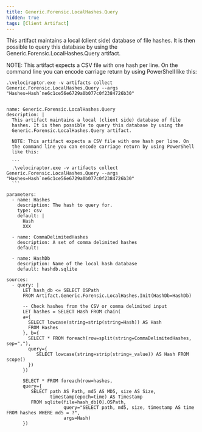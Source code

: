 ```yaml
---
title: Generic.Forensic.LocalHashes.Query
hidden: true
tags: [Client Artifact]
---
```


This artifact maintains a local (client side) database of file
hashes. It is then possible to query this database by using the
Generic.Forensic.LocalHashes.Query artifact.

NOTE: This artifact expects a CSV file with one hash per line. On
the command line you can encode carriage return by using PowerShell
like this:

```
.\velociraptor.exe -v artifacts collect Generic.Forensic.LocalHashes.Query --args "Hashes=Hash`ne6c1ce56e6729a0b077c0f2384726b30"
```


<pre><code class="language-yaml">
name: Generic.Forensic.LocalHashes.Query
description: |
  This artifact maintains a local (client side) database of file
  hashes. It is then possible to query this database by using the
  Generic.Forensic.LocalHashes.Query artifact.

  NOTE: This artifact expects a CSV file with one hash per line. On
  the command line you can encode carriage return by using PowerShell
  like this:

  ```
  .\velociraptor.exe -v artifacts collect Generic.Forensic.LocalHashes.Query --args "Hashes=Hash`ne6c1ce56e6729a0b077c0f2384726b30"
  ```

parameters:
  - name: Hashes
    description: The hash to query for.
    type: csv
    default: |
      Hash
      XXX

  - name: CommaDelimitedHashes
    description: A set of comma delimited hashes
    default:

  - name: HashDb
    description: Name of the local hash database
    default: hashdb.sqlite

sources:
  - query: |
      LET hash_db &lt;= SELECT OSPath
      FROM Artifact.Generic.Forensic.LocalHashes.Init(HashDb=HashDb)

      -- Check hashes from the CSV or comma delimited input
      LET hashes = SELECT Hash FROM chain(
      a={
        SELECT lowcase(string=strip(string=Hash)) AS Hash
        FROM Hashes
      }, b={
        SELECT * FROM foreach(row=split(string=CommaDelimitedHashes, sep=","),
        query={
           SELECT lowcase(string=strip(string=_value)) AS Hash FROM scope()
        })
      })

      SELECT * FROM foreach(row=hashes,
      query={
         SELECT path AS Path, md5 AS MD5, size AS Size,
                timestamp(epoch=time) AS Timestamp
         FROM sqlite(file=hash_db[0].OSPath,
                     query="SELECT path, md5, size, timestamp AS time FROM hashes WHERE md5 = ?",
                     args=Hash)
      })

</code></pre>


